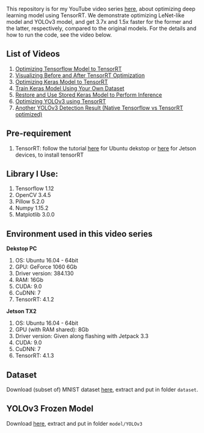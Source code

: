 This repository is for my YouTube video series [here](https://www.youtube.com/watch?v=AIGOSz2tFP8&list=PLkRkKTC6HZMwdtzv3PYJanRtR6ilSCZ4f), about optimizing deep learning model using TensorRT. We demonstrate optimizing LeNet-like model and YOLOv3 model, and get 3.7x and 1.5x faster for the former and the latter, respectively, compared to the original models. For the details and how to run the code, see the video below.


## List of Videos
1. [Optimizing Tensorflow Model to TensorRT](https://www.youtube.com/watch?v=AIGOSz2tFP8&list=PLkRkKTC6HZMwdtzv3PYJanRtR6ilSCZ4f)
2. [Visualizing Before and After TensorRT Optimization](https://www.youtube.com/watch?v=Hum7awcBffY&index=2&list=PLkRkKTC6HZMwdtzv3PYJanRtR6ilSCZ4f)
3. [Optimizing Keras Model to TensorRT](https://www.youtube.com/watch?v=ky4mFPewl8Y&index=3&list=PLkRkKTC6HZMwdtzv3PYJanRtR6ilSCZ4f)
4. [Train Keras Model Using Your Own Dataset](https://www.youtube.com/watch?v=9IEcI5JZWg8&index=4&list=PLkRkKTC6HZMwdtzv3PYJanRtR6ilSCZ4f)
5. [Restore and Use Stored Keras Model to Perform Inference](https://www.youtube.com/watch?v=h6X2THHnQ4s&list=PLkRkKTC6HZMwdtzv3PYJanRtR6ilSCZ4f&index=5)
6. [Optimizing YOLOv3 using TensorRT](https://www.youtube.com/watch?v=stBYLsq15lY&index=6&list=PLkRkKTC6HZMwdtzv3PYJanRtR6ilSCZ4f)
7. [Another YOLOv3 Detection Result (Native Tensorflow vs TensorRT optimized)](https://www.youtube.com/watch?v=IVUl61p6efU&list=PLkRkKTC6HZMwdtzv3PYJanRtR6ilSCZ4f&index=7)

## Pre-requirement
1. TensorRT: follow the tutorial [here](https://medium.com/@ardianumam/installing-tensorrt-in-ubuntu-dekstop-1c7307e1dcf6) for Ubuntu dekstop or [here](https://medium.com/@ardianumam/installing-tensorrt-in-jetson-tx2-8d130c4438f5) for Jetson devices, to install tensorRT

## Library I Use:
1. Tensorflow 1.12
2. OpenCV 3.4.5
3. Pillow 5.2.0
4. Numpy 1.15.2
5. Matplotlib 3.0.0


## Environment used in this video series
**Dekstop PC**
1. OS: Ubuntu 16.04 - 64bit
2. GPU: GeForce 1060 6Gb
3. Driver version: 384.130
4. RAM: 16Gb
5. CUDA: 9.0
6. CuDNN: 7
7. TensorRT: 4.1.2

**Jetson TX2**
1. OS: Ubuntu 16.04 - 64bit
2. GPU (with RAM shared): 8Gb
3. Driver version: Given along flashing with Jetpack 3.3
3. CUDA: 9.0
4. CuDNN: 7
5. TensorRT: 4.1.3

## Dataset
Download (subset of) MNIST dataset [here](https://drive.google.com/file/d/1GOeU5T5EinT98VJsDbV0REyxEdgDwvio/view?usp=sharing), extract and put in folder `dataset`.

## YOLOv3 Frozen Model
Download [here](https://drive.google.com/file/d/1tH6RCYXfsvS_BC2Z_zEd7mu4uMYW4dsr/view?usp=sharing), extract and put in folder `model/YOLOv3` 
